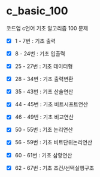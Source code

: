 # c_basic_100

코드업 c언어 기초 알고리즘 100 문제

-[x] 1 - 7번 : 기초 출력

-[x] 8 - 24번 : 기초 입출력

-[x] 25 - 27번 : 기초 데이터형

-[x] 28 - 34번 : 기초 출력변환

-[x] 35 - 43번 : 기초 산술연산

-[x] 44 - 45번 : 기초 비트시프트연산

-[x] 46 - 49번 : 기초 비교연산

-[x] 50 - 55번 : 기초 논리연산

-[x] 56 - 59번 : 기초 비트단위논리연산

-[x] 60 - 61번 : 기초 삼항연산

-[x] 62 - 67번 : 기초 조건/선택실행구조
